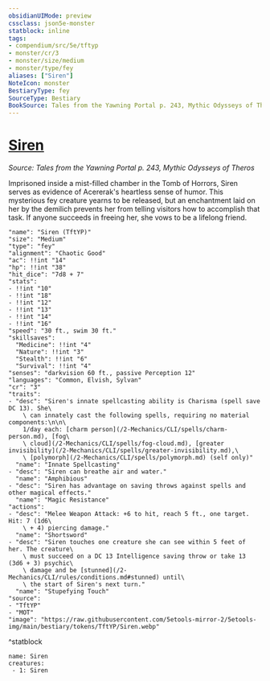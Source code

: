 ```yaml
---
obsidianUIMode: preview
cssclass: json5e-monster
statblock: inline
tags:
- compendium/src/5e/tftyp
- monster/cr/3
- monster/size/medium
- monster/type/fey
aliases: ["Siren"]
NoteIcon: monster
BestiaryType: fey
SourceType: Bestiary
BookSource: Tales from the Yawning Portal p. 243, Mythic Odysseys of Theros
---
```

# [Siren](2-Mechanics/CLI/bestiary/npc/siren-tftyp.md)
*Source: Tales from the Yawning Portal p. 243, Mythic Odysseys of Theros*  

Imprisoned inside a mist-filled chamber in the Tomb of Horrors, Siren serves as evidence of Acererak's heartless sense of humor. This mysterious fey creature yearns to be released, but an enchantment laid on her by the demilich prevents her from telling visitors how to accomplish that task. If anyone succeeds in freeing her, she vows to be a lifelong friend.

```statblock
"name": "Siren (TftYP)"
"size": "Medium"
"type": "fey"
"alignment": "Chaotic Good"
"ac": !!int "14"
"hp": !!int "38"
"hit_dice": "7d8 + 7"
"stats":
- !!int "10"
- !!int "18"
- !!int "12"
- !!int "13"
- !!int "14"
- !!int "16"
"speed": "30 ft., swim 30 ft."
"skillsaves":
  "Medicine": !!int "4"
  "Nature": !!int "3"
  "Stealth": !!int "6"
  "Survival": !!int "4"
"senses": "darkvision 60 ft., passive Perception 12"
"languages": "Common, Elvish, Sylvan"
"cr": "3"
"traits":
- "desc": "Siren's innate spellcasting ability is Charisma (spell save DC 13). She\
    \ can innately cast the following spells, requiring no material components:\n\n\
    1/day each: [charm person](/2-Mechanics/CLI/spells/charm-person.md), [fog\
    \ cloud](/2-Mechanics/CLI/spells/fog-cloud.md), [greater invisibility](/2-Mechanics/CLI/spells/greater-invisibility.md),\
    \ [polymorph](/2-Mechanics/CLI/spells/polymorph.md) (self only)"
  "name": "Innate Spellcasting"
- "desc": "Siren can breathe air and water."
  "name": "Amphibious"
- "desc": "Siren has advantage on saving throws against spells and other magical effects."
  "name": "Magic Resistance"
"actions":
- "desc": "Melee Weapon Attack: +6 to hit, reach 5 ft., one target. Hit: 7 (1d6\
    \ + 4) piercing damage."
  "name": "Shortsword"
- "desc": "Siren touches one creature she can see within 5 feet of her. The creature\
    \ must succeed on a DC 13 Intelligence saving throw or take 13 (3d6 + 3) psychic\
    \ damage and be [stunned](/2-Mechanics/CLI/rules/conditions.md#stunned) until\
    \ the start of Siren's next turn."
  "name": "Stupefying Touch"
"source":
- "TftYP"
- "MOT"
"image": "https://raw.githubusercontent.com/5etools-mirror-2/5etools-img/main/bestiary/tokens/TftYP/Siren.webp"
```
^statblock

```encounter-table
name: Siren
creatures:
 - 1: Siren
```